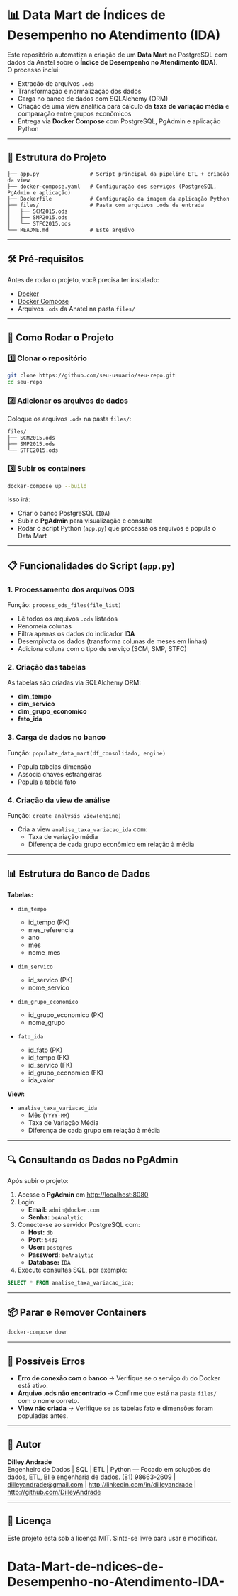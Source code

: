 # 📊 Data Mart de Índices de Desempenho no Atendimento (IDA)

Este repositório automatiza a criação de um **Data Mart** no PostgreSQL com dados da Anatel sobre o **Índice de Desempenho no Atendimento (IDA)**.  
O processo inclui:

- Extração de arquivos `.ods`
- Transformação e normalização dos dados
- Carga no banco de dados com SQLAlchemy (ORM)
- Criação de uma view analítica para cálculo da **taxa de variação média** e comparação entre grupos econômicos
- Entrega via **Docker Compose** com PostgreSQL, PgAdmin e aplicação Python

---

## 📂 Estrutura do Projeto

```
├── app.py                # Script principal da pipeline ETL + criação da view
├── docker-compose.yaml   # Configuração dos serviços (PostgreSQL, PgAdmin e aplicação)
├── Dockerfile            # Configuração da imagem da aplicação Python
├── files/                # Pasta com arquivos .ods de entrada
│   ├── SCM2015.ods
│   ├── SMP2015.ods
│   └── STFC2015.ods
└── README.md             # Este arquivo
```

---

## 🛠️ Pré-requisitos

Antes de rodar o projeto, você precisa ter instalado:

- [Docker](https://docs.docker.com/get-docker/)
- [Docker Compose](https://docs.docker.com/compose/install/)
- Arquivos `.ods` da Anatel na pasta `files/`

---

## 🚀 Como Rodar o Projeto

### 1️⃣ Clonar o repositório
```bash
git clone https://github.com/seu-usuario/seu-repo.git
cd seu-repo
```

### 2️⃣ Adicionar os arquivos de dados
Coloque os arquivos `.ods` na pasta `files/`:
```
files/
├── SCM2015.ods
├── SMP2015.ods
└── STFC2015.ods
```

### 3️⃣ Subir os containers
```bash
docker-compose up --build
```

Isso irá:
- Criar o banco PostgreSQL (`IDA`)
- Subir o **PgAdmin** para visualização e consulta
- Rodar o script Python (`app.py`) que processa os arquivos e popula o Data Mart

---

## 📋 Funcionalidades do Script (`app.py`)

### **1. Processamento dos arquivos ODS**
Função: `process_ods_files(file_list)`
- Lê todos os arquivos `.ods` listados
- Renomeia colunas
- Filtra apenas os dados do indicador **IDA**
- Desempivota os dados (transforma colunas de meses em linhas)
- Adiciona coluna com o tipo de serviço (SCM, SMP, STFC)

### **2. Criação das tabelas**
As tabelas são criadas via SQLAlchemy ORM:
- **dim_tempo**
- **dim_servico**
- **dim_grupo_economico**
- **fato_ida**

### **3. Carga de dados no banco**
Função: `populate_data_mart(df_consolidado, engine)`
- Popula tabelas dimensão
- Associa chaves estrangeiras
- Popula a tabela fato

### **4. Criação da view de análise**
Função: `create_analysis_view(engine)`
- Cria a view `analise_taxa_variacao_ida` com:
  - Taxa de variação média
  - Diferença de cada grupo econômico em relação à média

---

## 📊 Estrutura do Banco de Dados

**Tabelas:**
- `dim_tempo`  
  - id_tempo (PK)  
  - mes_referencia  
  - ano  
  - mes  
  - nome_mes  

- `dim_servico`  
  - id_servico (PK)  
  - nome_servico  

- `dim_grupo_economico`  
  - id_grupo_economico (PK)  
  - nome_grupo  

- `fato_ida`  
  - id_fato (PK)  
  - id_tempo (FK)  
  - id_servico (FK)  
  - id_grupo_economico (FK)  
  - ida_valor  

**View:**
- `analise_taxa_variacao_ida`  
  - Mês (`YYYY-MM`)
  - Taxa de Variação Média
  - Diferença de cada grupo em relação à média

---

## 🔍 Consultando os Dados no PgAdmin

Após subir o projeto:

1. Acesse o **PgAdmin** em [http://localhost:8080](http://localhost:8080)
2. Login:
   - **Email:** `admin@docker.com`
   - **Senha:** `beAnalytic`
3. Conecte-se ao servidor PostgreSQL com:
   - **Host:** `db`
   - **Port:** `5432`
   - **User:** `postgres`
   - **Password:** `beAnalytic`
   - **Database:** `IDA`
4. Execute consultas SQL, por exemplo:
```sql
SELECT * FROM analise_taxa_variacao_ida;
```

---

## 📦 Parar e Remover Containers
```bash
docker-compose down
```

---

## 🧩 Possíveis Erros

- **Erro de conexão com o banco** → Verifique se o serviço `db` do Docker está ativo.
- **Arquivo .ods não encontrado** → Confirme que está na pasta `files/` com o nome correto.
- **View não criada** → Verifique se as tabelas fato e dimensões foram populadas antes.

---

## 👤 Autor

**Dilley Andrade**  
Engenheiro de Dados | SQL | ETL | Python — Focado em soluções de dados, ETL, BI e engenharia de dados. (81) 98663-2609 | dilleyandrade@gmail.com | http://linkedin.com/in/dilleyandrade | http://github.com/DilleyAndrade

---

## 📜 Licença
Este projeto está sob a licença MIT. Sinta-se livre para usar e modificar.
# Data-Mart-de-ndices-de-Desempenho-no-Atendimento-IDA-
